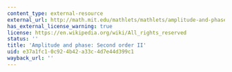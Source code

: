 ```yaml
---
content_type: external-resource
external_url: http://math.mit.edu/mathlets/mathlets/amplitude-and-phase-2nd-order-ii/
has_external_license_warning: true
license: https://en.wikipedia.org/wiki/All_rights_reserved
status: ''
title: 'Amplitude and phase: Second order II'
uid: e37a1fc1-0c92-4b42-a33c-4d7e44d399c1
wayback_url: ''
---
```


